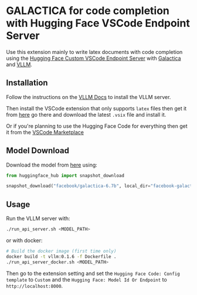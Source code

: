 # GALACTICA for code completion with Hugging Face VSCode Endpoint Server

Use this extension mainly to write latex documents with code completion using the [Hugging Face Custom VSCode Endpoint Server](https://github.com/huggingface/huggingface-vscode) with [Galactica](https://github.com/paperswithcode/galai) and [VLLM](https://github.com/vllm-project/vllm).

## Installation

Follow the instructions on the [VLLM Docs](https://vllm.readthedocs.io/en/latest/getting_started/installation.html) to install the VLLM server.

Then install the VSCode extension that only supports `latex` files then get it from [here](https://github.com/WissamAntoun/huggingface-vscode) go there and download the latest `.vsix` file and install it.

Or if you're planning to use the Hugging Face Code for everything then get it from the [VSCode Marketplace](https://marketplace.visualstudio.com/items?itemName=HuggingFace.huggingface-vscode)

## Model Download

Download the model from [here](https://huggingface.co/models?search=galactica) using:

```python
from huggingface_hub import snapshot_download

snapshot_download("facebook/galactica-6.7b", local_dir="facebook-galactica-6.7b", local_dir_use_symlinks=False); print("done")
```

## Usage

Run the VLLM server with:

```bash
./run_api_server.sh <MODEL_PATH>
```

or with docker:

```bash
# Build the docker image (first time only)
docker build -t vllm:0.1.6 -f Dockerfile .
./run_api_server_docker.sh <MODEL_PATH>
```

Then go to the extension setting and set the `Hugging Face Code: Config template` to `Custom` and the `Hugging Face: Model Id Or Endpoint` to `http://localhost:8000`.
